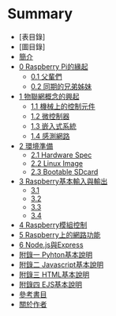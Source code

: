 # Summary

* [表目錄]
* [圖目錄]
* [簡介](./README.md)
* [0 Raspberry Pi的緣起](./chapter00/README.md)
    - [0.1 父輩們](./chapter00/01_predecessor.md)
    - [0.2 同期的兄弟姊妹](./chapter00/02_similar_product.md)
* [1 物聯網概念的興起](./chapter01/README.md)
    - [1.1 機械上的控制元件](./chapter01/01_basic_control_componment.md)
    - [1.2 微控制器](./chapter01/02_micro_controller.md)
	- [1.3 嵌入式系統](./chapter01/03_embeded_system.md)
	- [1.4 感測網路](./chapter01/04_micro_controller.md)
* [2 環境準備](./chapter02/README.md)
	- [2.1 Hardware Spec](./chapter02/01_hardware_spec.md)
	- [2.2 Linux Image](./chapter02/02_linux_image.md)
	- [2.3 Bootable SDcard](./chapter02/03_OS_bootable_sdcard.md)
* [3 Raspberry基本輸入與輸出](./chapter03/README.md)
	- [3.1 ]()
	- [3.2 ]()
	- [3.3 ]()
	- [3.4 ]()
* [4 Raspberry模組控制]()
* [5 Raspberry上的網路功能]()
* [6 Node.js與Express]()
* [附錄一 Pyhton基本說明]()
* [附錄二 Javascript基本說明]()
* [附錄三 HTML基本說明]()
* [附錄四 EJS基本說明]()
* [參考書目](./REFERENCE.md)
* [關於作者](./ABOUT.md)
